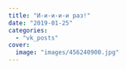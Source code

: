 ```yaml
---
title: "И-и-и-и-и раз!"
date: "2019-01-25"
categories: 
  - "vk_posts"
cover:
  image: "images/456240900.jpg"
---
```



